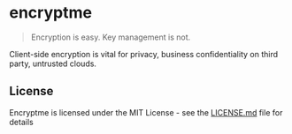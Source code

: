 # encryptme

> Encryption is easy. Key management is not.

Client-side encryption is vital for privacy, business confidentiality on third party, untrusted clouds.

## License
Encryptme is licensed under the MIT License - see the [LICENSE.md](LICENSE.md) file for details
